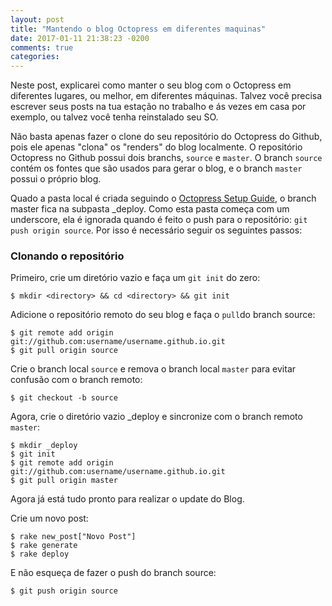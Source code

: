 ```yaml
---
layout: post
title: "Mantendo o blog Octopress em diferentes maquinas"
date: 2017-01-11 21:38:23 -0200
comments: true
categories: 
---
```


Neste post, explicarei como manter o seu blog com o Octopress em diferentes lugares, ou melhor, em diferentes máquinas. 
Talvez você precisa escrever seus posts na tua estação no trabalho e ás vezes em casa por exemplo, ou talvez você tenha reinstalado
seu SO. 

Não basta apenas fazer o clone do seu repositório do Octopress do Github, pois ele apenas "clona" os "renders" do blog localmente.
O repositório Octopress no Github possui dois branchs, `source` e `master`. O branch `source` contém os fontes que são usados para gerar 
o blog, e o branch `master` possui o próprio blog. 

Quado a pasta local é criada seguindo o [Octopress Setup Guide](http://octopress.org/docs/setup), o branch master fica na subpasta _deploy. Como esta pasta começa com um underscore, ela é ignorada quando é feito o push para o repositório: `git push origin source`. Por isso é necessário seguir os seguintes passos:

### Clonando o repositório

Primeiro, crie um diretório vazio e faça um `git init` do zero:

	$ mkdir <directory> && cd <directory> && git init

Adicione o repositório remoto do seu blog e faça o `pull`do branch source:

	$ git remote add origin git://github.com:username/username.github.io.git
	$ git pull origin source
	
Crie o branch local `source` e remova o branch local `master` para evitar confusão com o branch remoto:

	$ git checkout -b source
	
Agora, crie o diretório vazio _deploy e sincronize com o branch remoto `master`:
	
	$ mkdir _deploy
	$ git init
	$ git remote add origin git://github.com:username/username.github.io.git
	$ git pull origin master
	
Agora já está tudo pronto para realizar o update do Blog.

Crie um novo post:

	$ rake new_post["Novo Post"]
	$ rake generate
	$ rake deploy

E não esqueça de fazer o push do branch source:
	
	$ git push origin source
